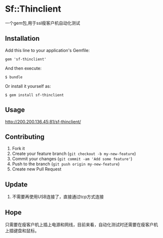 # Sf::Thinclient

一个gem包,用于ssl瘦客户机自动化测试

## Installation

Add this line to your application's Gemfile:

    gem 'sf-thinclient'

And then execute:

    $ bundle

Or install it yourself as:

    $ gem install sf-thinclient

## Usage

http://200.200.136.45:81/sf-thinclient/

## Contributing

1. Fork it
2. Create your feature branch (`git checkout -b my-new-feature`)
3. Commit your changes (`git commit -am 'Add some feature'`)
4. Push to the branch (`git push origin my-new-feature`)
5. Create new Pull Request


## Update

1. 不需要再使用USB连接了，直接通过tcp方式连接


## Hope

只需要在瘦客户机上插上电源和网线，目前来看，自动化测试时还需要在瘦客户机上插键盘和鼠标。


## 